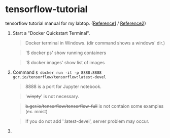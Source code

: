 # tensorflow-tutorial
tensorflow tutorial manual for my labtop.
([Reference1](https://tensorflowkorea.gitbooks.io/tensorflow-kr/content/g3doc/get_started/os_setup.html) /  [Reference2](https://gist.github.com/haje01/202ac276bace4b25dd3f)) 

1. Start a "Docker Quickstart Terminal". 

	>Docker terminal in Windows. (dir command shows a windows' dir.)
	
	>'$ docker ps' show running containers
	
	>'$ docker images' show list of images
2. Command   `$ docker run -it -p 8888:8888 gcr.io/tensorflow/tensorflow:latest-devel`

	> 8888 is a port for Jupyter notebook.
	
	> '~~winpty~~' is not necessary.
	
	> ~~b.gcr.io/tensorflow/tensorflow-full~~ is not contaion some examples (ex. mnist)
	
	> If you do not add ':latest-devel', server problem may occur.
3. 



